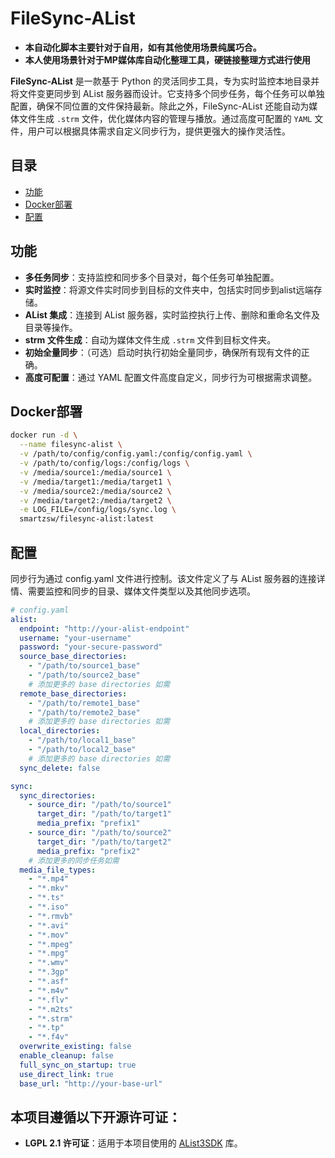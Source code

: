 # FileSync-AList

- **本自动化脚本主要针对于自用，如有其他使用场景纯属巧合。**
- **本人使用场景针对于MP媒体库自动化整理工具，硬链接整理方式进行使用**

**FileSync-AList** 是一款基于 Python 的灵活同步工具，专为实时监控本地目录并将文件变更同步到 AList 服务器而设计。它支持多个同步任务，每个任务可以单独配置，确保不同位置的文件保持最新。除此之外，FileSync-AList 还能自动为媒体文件生成 `.strm` 文件，优化媒体内容的管理与播放。通过高度可配置的 `YAML` 文件，用户可以根据具体需求自定义同步行为，提供更强大的操作灵活性。
## 目录

- [功能](#功能)
- [Docker部署](#Docker部署)
- [配置](#配置)

## 功能

- **多任务同步**：支持监控和同步多个目录对，每个任务可单独配置。
- **实时监控**：将源文件实时同步到目标的文件夹中，包括实时同步到alist远端存储。
- **AList 集成**：连接到 AList 服务器，实时监控执行上传、删除和重命名文件及目录等操作。
- **strm 文件生成**：自动为媒体文件生成 `.strm` 文件到目标文件夹。
- **初始全量同步**：（可选）启动时执行初始全量同步，确保所有现有文件的正确。
- **高度可配置**：通过 YAML 配置文件高度自定义，同步行为可根据需求调整。

## Docker部署

```bash
docker run -d \
  --name filesync-alist \
  -v /path/to/config/config.yaml:/config/config.yaml \
  -v /path/to/config/logs:/config/logs \
  -v /media/source1:/media/source1 \
  -v /media/target1:/media/target1 \
  -v /media/source2:/media/source2 \
  -v /media/target2:/media/target2 \
  -e LOG_FILE=/config/logs/sync.log \
  smartzsw/filesync-alist:latest
```

## 配置

同步行为通过 config.yaml 文件进行控制。该文件定义了与 AList 服务器的连接详情、需要监控和同步的目录、媒体文件类型以及其他同步选项。

```yaml
# config.yaml
alist:
  endpoint: "http://your-alist-endpoint"
  username: "your-username"
  password: "your-secure-password"
  source_base_directories:
    - "/path/to/source1_base"
    - "/path/to/source2_base"
    # 添加更多的 base directories 如需
  remote_base_directories:
    - "/path/to/remote1_base"
    - "/path/to/remote2_base"
    # 添加更多的 base directories 如需
  local_directories:
    - "/path/to/local1_base"
    - "/path/to/local2_base"
    # 添加更多的 base directories 如需
  sync_delete: false

sync:
  sync_directories:
    - source_dir: "/path/to/source1"
      target_dir: "/path/to/target1"
      media_prefix: "prefix1"
    - source_dir: "/path/to/source2"
      target_dir: "/path/to/target2"
      media_prefix: "prefix2"
    # 添加更多的同步任务如需
  media_file_types:
    - "*.mp4"
    - "*.mkv"
    - "*.ts"
    - "*.iso"
    - "*.rmvb"
    - "*.avi"
    - "*.mov"
    - "*.mpeg"
    - "*.mpg"
    - "*.wmv"
    - "*.3gp"
    - "*.asf"
    - "*.m4v"
    - "*.flv"
    - "*.m2ts"
    - "*.strm"
    - "*.tp"
    - "*.f4v"
  overwrite_existing: false
  enable_cleanup: false
  full_sync_on_startup: true
  use_direct_link: true
  base_url: "http://your-base-url"
```

## 本项目遵循以下开源许可证：

- **LGPL 2.1 许可证**：适用于本项目使用的 [AList3SDK](https://github.com/moyanj/AList3SDK) 库。
